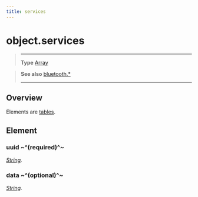 ```yaml
---
title: services
---
```

# object.services

> --------------------- ------------------------------------------------------------------------------------------
> __Type__              [Array](https://docs.coronalabs.com/api/type/Array.html)


> __See also__          [bluetooth.*](/plugin/bluetooth/)
> --------------------- ------------------------------------------------------------------------------------------

## Overview

Elements are [tables](https://docs.coronalabs.com/api/type/Table.html).

## Element

### uuid ~^(required)^~
_[String](https://docs.coronalabs.com/api/type/String.html)._

### data ~^(optional)^~
_[String](https://docs.coronalabs.com/api/type/String.html)._
